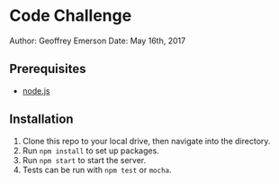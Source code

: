 # Code Challenge

Author: Geoffrey Emerson
Date: May 16th, 2017

## Prerequisites

* [node.js](https://nodejs.org/en/)

## Installation

1. Clone this repo to your local drive, then navigate into the directory.
1. Run `npm install` to set up packages.
1. Run `npm start` to start the server.
1. Tests can be run with `npm test` or `mocha`.
